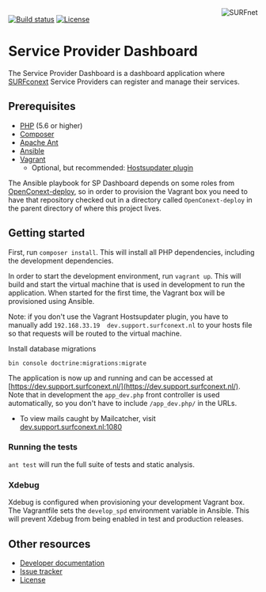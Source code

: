 <a href="https://www.surf.nl/over-surf/werkmaatschappijen/surfnet">
    <img src="https://www.surf.nl/binaries/werkmaatschappijlogo/content/gallery/surf/logos/surfnet.png" alt="SURFnet"
         align="right" />
</a>

[![Build status](https://img.shields.io/travis/SURFnet/sp-dashboard.svg)](https://travis-ci.org/SURFnet/sp-dashboard)
[![License](https://img.shields.io/github/license/SURFnet/sp-dashboard.svg)](https://github.com/SURFnet/sp-dashboard/blob/master/LICENSE.txt)

# Service Provider Dashboard

The Service Provider Dashboard is a dashboard application where
[SURFconext](https://www.surf.nl/diensten-en-producten/surfconext/index.html) Service Providers can register and manage
their services.

## Prerequisites

- [PHP](https://secure.php.net/manual/en/install.php) (5.6 or higher)
- [Composer](https://getcomposer.org/doc/00-intro.md)
- [Apache Ant](https://ant.apache.org/manual/install.html)
- [Ansible](https://docs.ansible.com/ansible/intro_installation.html)
- [Vagrant](https://www.vagrantup.com/docs/installation/)
  - Optional, but recommended: [Hostsupdater plugin](https://github.com/cogitatio/vagrant-hostsupdater)

The Ansible playbook for SP Dashboard depends on some roles from
[OpenConext-deploy](https://github.com/OpenConext/OpenConext-deploy), so in order to provision the Vagrant box you need
to have that repository checked out in a directory called `OpenConext-deploy` in the parent directory of where this
project lives.

## Getting started

First, run `composer install`. This will install all PHP dependencies, including the development dependencies.

In order to start the development environment, run `vagrant up`. This will build and start the virtual machine that is
used in development to run the application. When started for the first time, the Vagrant box will be provisioned using
Ansible.

Note: if you don't use the Vagrant Hostsupdater plugin, you have to manually add
`192.168.33.19  dev.support.surfconext.nl` to your hosts file so that requests will be routed to the virtual machine.

Install database migrations
```
bin console doctrine:migrations:migrate
```

The application is now up and running and can be accessed at
[https://dev.support.surfconext.nl/](https://dev.support.surfconext.nl/). Note that in development the `app_dev.php`
front controller is used automatically, so you don't have to include `/app_dev.php/` in the URLs.
* To view mails caught by Mailcatcher, visit [dev.support.surfconext.nl:1080](https://dev.support.surfconext.nl:1080/)

### Running the tests

`ant test` will run the full suite of tests and static analysis.

### Xdebug
Xdebug is configured when provisioning your development Vagrant box. The Vagrantfile sets the `develop_spd` 
environment variable in Ansible. This will prevent Xdebug from being enabled in test and production releases.

## Other resources

 - [Developer documentation](docs/index.md)
 - [Issue tracker](https://www.pivotaltracker.com/n/projects/1400064)
 - [License](LICENSE.txt)
